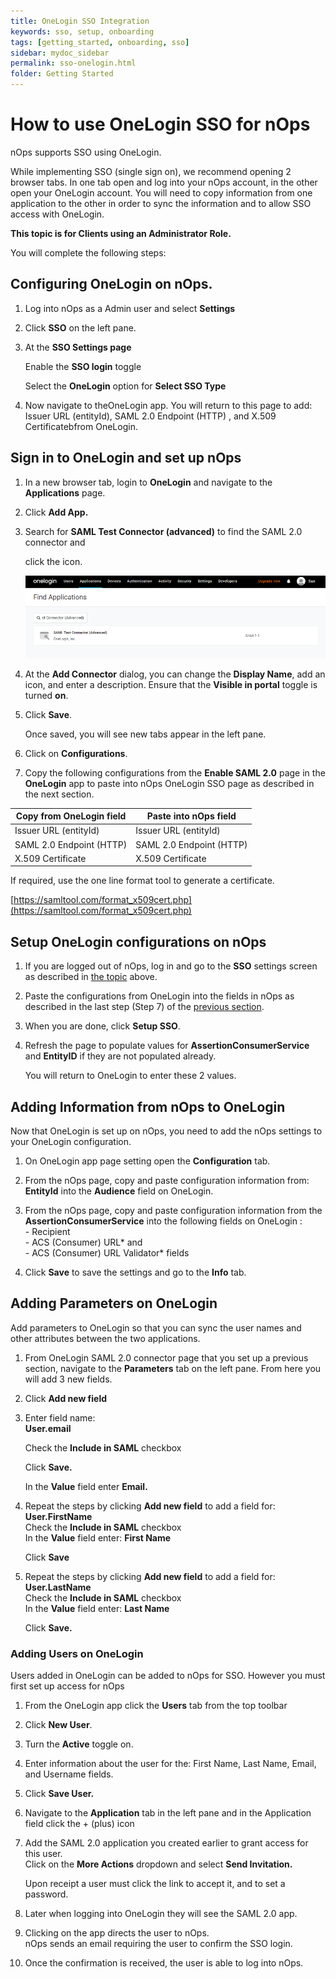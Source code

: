 ```yaml
---
title: OneLogin SSO Integration
keywords: sso, setup, onboarding
tags: [getting_started, onboarding, sso]
sidebar: mydoc_sidebar
permalink: sso-onelogin.html
folder: Getting Started
---
```


# How to use OneLogin SSO for nOps #


nOps supports SSO using OneLogin.

While implementing SSO (single sign on), we recommend opening 2 browser tabs. In one tab open and log into your nOps account, in the other open your OneLogin account. You will need to copy information from one application to the other in order to sync the information and to allow SSO access with OneLogin.

**This topic is for Clients using an Administrator Role.**

You will complete the following steps:


    

## Configuring OneLogin on nOps. ##


1.  Log into nOps as a Admin user and select **Settings**
    
2.  Click **SSO** on the left pane.
    
3.  At the **SSO Settings page**
    
    Enable the **SSO login** toggle
    
    Select the **OneLogin** option  for **Select SSO Type**
    
4.  Now navigate to theOneLogin app. You will return to this page to add: Issuer URL (entityId), SAML 2.0 Endpoint (HTTP) , and X.509 Certificatebfrom OneLogin.
    

## Sign in to OneLogin and set up nOps ##


1.  In a new browser tab, login to **OneLogin** and navigate to the **Applications** page.
    
2.  Click **Add App.**
    
3.  Search for **SAML Test Connector (advanced)** to find the SAML 2.0 connector and
    
    click the icon.
    
    ![](/tmpimg/ol-find-app)
4.  At the **Add Connector** dialog, you can change the **Display Name**, add an icon, and enter a description. Ensure that the **Visible in portal** toggle is turned **on**.
    
5.  Click **Save**.
    
    Once saved, you will see new tabs appear in the left pane.
    
6.  Click on **Configurations**.
    
7.  Copy the following configurations from the **Enable SAML 2.0** page in the **OneLogin** app to paste into nOps OneLogin SSO page as described in the next section.
    

| **Copy from OneLogin field** | **Paste into nOps field** |
| --- | --- |
| Issuer URL (entityId) | Issuer URL (entityId) |
| SAML 2.0 Endpoint (HTTP) | SAML 2.0 Endpoint (HTTP) |
| X.509 Certificate | X.509 Certificate |

If required, use the one line format tool to generate a certificate.

[https://samltool.com/format_x509cert.php](https://samltool.com/format_x509cert.php)

## Setup OneLogin configurations on nOps ##

1.  If you are logged out of nOps, log in and go to the **SSO** settings screen as described in [the topic](#h_35f33efe86) above.
    
2.  Paste the configurations from OneLogin into the fields in nOps as described in the last step (Step 7) of the [previous section](#h_c9a6c91daa).
    
3.  When you are done, click **Setup SSO**.
    
4.  Refresh the page to populate values for **AssertionConsumerService** and **EntityID** if they are not populated already.
    
    You will return to OneLogin to enter these 2 values.
    

## Adding Information from nOps to OneLogin ##

Now that OneLogin is set up on nOps, you need to add the nOps settings to your OneLogin configuration.

1.  On OneLogin app page setting open the **Configuration** tab.
    
2.  From the nOps page, copy and paste configuration information from:  
    **EntityId** into the **Audience** field on OneLogin.
    
3.  From the nOps page, copy and paste configuration information from the **AssertionConsumerService** into the following fields on OneLogin :  
    \- Recipient  
    \- ACS (Consumer) URL* and  
    \- ACS (Consumer) URL Validator* fields
    
4.  Click **Save** to save the settings and go to the **Info** tab.
    

## Adding Parameters on OneLogin ##

Add parameters to OneLogin so that you can sync the user names and other attributes between the two applications.

1.  From OneLogin SAML 2.0 connector page that you set up a previous section, navigate to the **Parameters** tab on the left pane. From here you will add 3 new fields.
    
2.  Click **Add new field**
    
3.  Enter field name:  
    **User.email**
    
    Check the **Include in SAML** checkbox
    
    Click **Save.**
    
    In the **Value** field enter **Email.**
    
4.  Repeat the steps by clicking **Add new field** to add a field for:  
    **User.FirstName**  
    Check the **Include in SAML** checkbox  
    In the **Value** field enter: **First Name**
    
    Click **Save**
    
5.  Repeat the steps by clicking **Add new field** to add a field for:  
    **User.LastName**  
    Check the **Include in SAML** checkbox  
    In the **Value** field enter: **Last Name**
    
    Click **Save.**
    

### Adding Users on OneLogin ###

Users added in OneLogin can be added to nOps for SSO. However you must first set up access for nOps

1.  From the OneLogin app click the **Users** tab from the top toolbar
    
2.  Click **New User**.
    
3.  Turn the **Active** toggle on.
    
4.  Enter information about the user for the: First Name, Last Name, Email, and Username fields.
    
5.  Click **Save User.**
    
6.  Navigate to the **Application** tab in the left pane and in the Application field click the + (plus) icon
    
7.  Add the SAML 2.0 application you created earlier to grant access for this user.  
    Click on the **More Actions** dropdown and select **Send Invitation.**
    
    Upon receipt a user must click the link to accept it, and to set a password.
    
8.  Later when logging into OneLogin they will see the SAML 2.0 app.
    
9.  Clicking on the app directs the user to nOps.  
    nOps sends an email requiring the user to confirm the SSO login.
    
10. Once the confirmation is received, the user is able to log into nOps.
